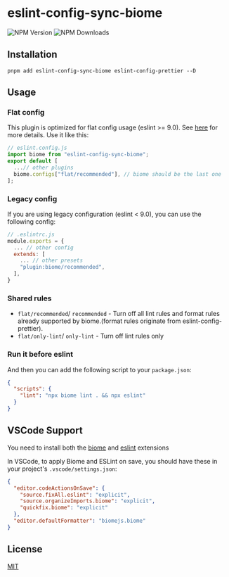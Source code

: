 # eslint-config-sync-biome


![NPM Version](https://img.shields.io/npm/v/eslint-config-sync-biome) ![NPM Downloads](https://img.shields.io/npm/dm/eslint-config-sync-biome)



## Installation

```shell
pnpm add eslint-config-sync-biome eslint-config-prettier --D
```

## Usage

### Flat config

This plugin is optimized for flat config usage (eslint >= 9.0). See [here](https://eslint.org/docs/latest/use/configure/configuration-files-new) for more details. Use it like this:

```js
// eslint.config.js
import biome from "eslint-config-sync-biome";
export default [
  ...// other plugins
  biome.configs["flat/recommended"], // biome should be the last one
];
```

### Legacy config

If you are using legacy configuration (eslint < 9.0), you can use the following config:

```js
// .eslintrc.js
module.exports = {
  ... // other config
  extends: [
    ... // other presets
    "plugin:biome/recommended",
  ],
}
```
### Shared rules
- `flat/recommended`/ `recommended` - Turn off all lint rules and format rules already supported by biome.(format rules originate from eslint-config-prettier).
- `flat/only-lint`/ `only-lint` - Turn off lint rules only
### Run it before eslint

And then you can add the following script to your `package.json`:

```json
{
  "scripts": {
    "lint": "npx biome lint . && npx eslint"
  }
}
```

## VSCode Support

You need to install both the [biome](https://marketplace.visualstudio.com/items?itemName=biomejs.biome) and [eslint](https://marketplace.visualstudio.com/items?itemName=dbaeumer.vscode-eslint) extensions

In VSCode, to apply Biome and ESLint on save, you should have these in your project's `.vscode/settings.json`:
```json
{
  "editor.codeActionsOnSave": {
    "source.fixAll.eslint": "explicit",
    "source.organizeImports.biome": "explicit",
    "quickfix.biome": "explicit"
  },
  "editor.defaultFormatter": "biomejs.biome"
}
```
## License

[MIT](https://github.com/faner11/eslint-config-sync-biome/blob/main/LICENSE)
